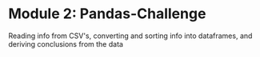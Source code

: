 # Module 2: Pandas-Challenge
Reading info from CSV's, converting and sorting info into dataframes, and deriving conclusions from the data
